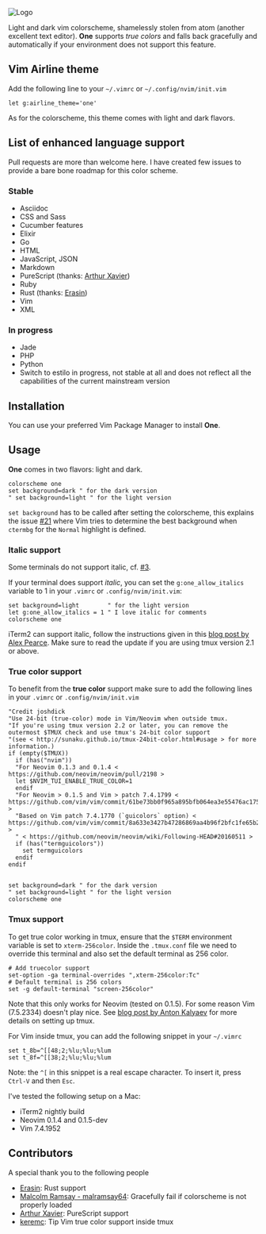 ![Logo][logo]

Light and dark vim colorscheme, shamelessly stolen from atom (another
excellent text editor). **One** supports *true colors* and falls back
gracefully and automatically if your environment does not support this
feature.

## Vim Airline theme

Add the following line to your `~/.vimrc` or `~/.config/nvim/init.vim`

```vim
let g:airline_theme='one'
```

As for the colorscheme, this theme comes with light and dark flavors.

## List of enhanced language support

Pull requests are more than welcome here.
I have created few issues to provide a bare bone roadmap for this color
scheme.

### Stable

* Asciidoc
* CSS and Sass
* Cucumber features
* Elixir
* Go
* HTML
* JavaScript, JSON
* Markdown
* PureScript (thanks: [Arthur Xavier](https://github.com/arthur-xavier))
* Ruby
* Rust (thanks: [Erasin](https://github.com/erasin))
* Vim
* XML

### In progress

* Jade
* PHP
* Python
* Switch to estilo in progress, not stable at all and does not reflect all the
  capabilities of the current mainstream version


## Installation

You can use your preferred Vim Package Manager to install **One**.

## Usage

**One** comes in two flavors: light and dark.

```vim
colorscheme one
set background=dark " for the dark version
" set background=light " for the light version
```

`set background` has to be called after setting the colorscheme, this explains
the issue [#21][issue_21] where Vim tries to determine the best background when `ctermbg`
for the `Normal` highlight is defined.

### Italic support

Some terminals do not support italic, cf. [#3][issue_3].

If your terminal does support _italic_, you can set the `g:one_allow_italics` variable to 1 in your `.vimrc` or `.config/nvim/init.vim`:

```vim
set background=light        " for the light version
let g:one_allow_italics = 1 " I love italic for comments
colorscheme one
```

iTerm2 can support italic, follow the instructions given in this [blog post by Alex Pearce](https://alexpearce.me/2014/05/italics-in-iterm2-vim-tmux/).
Make sure to read the update if you are using tmux version 2.1 or above.

### True color support
To benefit from the **true color** support make sure to add the following lines in your `.vimrc` or `.config/nvim/init.vim`

```vim
"Credit joshdick
"Use 24-bit (true-color) mode in Vim/Neovim when outside tmux.
"If you're using tmux version 2.2 or later, you can remove the outermost $TMUX check and use tmux's 24-bit color support
"(see < http://sunaku.github.io/tmux-24bit-color.html#usage > for more information.)
if (empty($TMUX))
  if (has("nvim"))
  "For Neovim 0.1.3 and 0.1.4 < https://github.com/neovim/neovim/pull/2198 >
  let $NVIM_TUI_ENABLE_TRUE_COLOR=1
  endif
  "For Neovim > 0.1.5 and Vim > patch 7.4.1799 < https://github.com/vim/vim/commit/61be73bb0f965a895bfb064ea3e55476ac175162 >
  "Based on Vim patch 7.4.1770 (`guicolors` option) < https://github.com/vim/vim/commit/8a633e3427b47286869aa4b96f2bfc1fe65b25cd >
  " < https://github.com/neovim/neovim/wiki/Following-HEAD#20160511 >
  if (has("termguicolors"))
    set termguicolors
  endif
endif


set background=dark " for the dark version
" set background=light " for the light version
colorscheme one
```
### Tmux support
To get true color working in tmux, ensure that the `$TERM` environment variable is set to `xterm-256color`. Inside the `.tmux.conf` file we need to override this terminal and also set the default terminal as 256 color.

```
# Add truecolor support
set-option -ga terminal-overrides ",xterm-256color:Tc"
# Default terminal is 256 colors
set -g default-terminal "screen-256color"
```

Note that this only works for Neovim (tested on 0.1.5). For some reason Vim (7.5.2334) doesn't play nice. See [blog post by Anton Kalyaev](http://homeonrails.com/2016/05/truecolor-in-gnome-terminal-tmux-and-neovim/) for more details on setting up tmux.

For Vim inside tmux, you can add the following snippet in your `~/.vimrc`

```viml
set t_8b=^[[48;2;%lu;%lu;%lum
set t_8f=^[[38;2;%lu;%lu;%lum
```

Note: the `^[` in this snippet is a real escape character. To insert it, press `Ctrl-V` and then `Esc`.

I've tested the following setup on a Mac:

* iTerm2 nightly build
* Neovim 0.1.4 and 0.1.5-dev
* Vim 7.4.1952

## Contributors

A special thank you to the following people

* [Erasin](https://github.com/erasin): Rust support
* [Malcolm Ramsay - malramsay64](https://github.com/malramsay64): Gracefully fail if colorscheme is not properly loaded
* [Arthur Xavier](https://github.com/arthur-xavier): PureScript support
* [keremc](https://github.com/keremc): Tip Vim true color support inside tmux

[logo]: screenshots/new-logo.png

[issue_3]: https://github.com/rakr/vim-one/issues/3
[issue_21]: https://github.com/rakr/vim-one/issues/21
